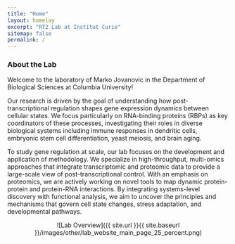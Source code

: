 ```yaml
---
title: "Home"
layout: homelay
excerpt: "RT2 Lab at Institut Curie"
sitemap: false
permalink: /
---
```


### About the Lab

Welcome to the laboratory of Marko Jovanovic in the Department of Biological Sciences at Columbia University!

Our research is driven by the goal of understanding how post-transcriptional regulation shapes gene expression dynamics between cellular states. We focus particularly on RNA-binding proteins (RBPs) as key coordinators of these processes, investigating their roles in diverse biological systems including immune responses in dendritic cells, embryonic stem cell differentiation, yeast meiosis, and brain aging. 

To study gene regulation at scale, our lab focuses on the development and application of methodology. We specialize in high-throughput, multi-omics approaches that integrate transcriptomic and proteomic data to provide a large-scale view of post-transcriptional control. With an emphasis on proteomics, we are actively working on novel tools to map dynamic protein-protein and protein-RNA interactions. By integrating systems-level discovery with functional analysis, we aim to uncover the principles and mechanisms that govern cell state changes, stress adaptation, and developmental pathways.


<div style="text-align: center">
![Lab Overview]({{ site.url }}{{ site.baseurl }}/images/other/lab_website_main_page_25_percent.png)
</div>
